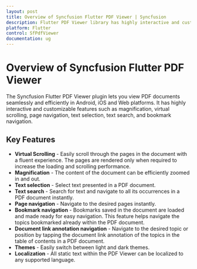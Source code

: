 ```yaml
---
layout: post
title: Overview of Syncfusion Flutter PDF Viewer | Syncfusion
description: Flutter PDF Viewer library has highly interactive and customizable features such as magnification, page navigation, text selection, search, and bookmark navigation.
platform: Flutter
control: SfPdfViewer
documentation: ug
---
```


# Overview of Syncfusion Flutter PDF Viewer

The Syncfusion Flutter PDF Viewer plugin lets you view PDF documents seamlessly and efficiently in Android, iOS and Web platforms. It has highly interactive and customizable features such as magnification, virtual scrolling, page navigation, text selection, text search, and bookmark navigation.

## Key Features

* **Virtual Scrolling** - Easily scroll through the pages in the document with a fluent experience. The pages are rendered only when required to increase the loading and scrolling performance.
* **Magnification** - The content of the document can be efficiently zoomed in and out.
* **Text selection** - Select text presented in a PDF document.
* **Text search** - Search for text and navigate to all its occurrences in a PDF document instantly.
* **Page navigation** - Navigate to the desired pages instantly.
* **Bookmark navigation** - Bookmarks saved in the document are loaded and made ready for easy navigation. This feature helps navigate the topics bookmarked already within the PDF document.
* **Document link annotation navigation** - Navigate to the desired topic or position by tapping the document link annotation of the topics in the table of contents in a PDF document.
* **Themes** - Easily switch between light and dark themes.
* **Localization** - All static text within the PDF Viewer can be localized to any supported language.

